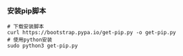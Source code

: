 ### 安装pip脚本
```shell
# 下载安装脚本
curl https://bootstrap.pypa.io/get-pip.py -o get-pip.py
# 使用python安装
sudo python3 get-pip.py
```

